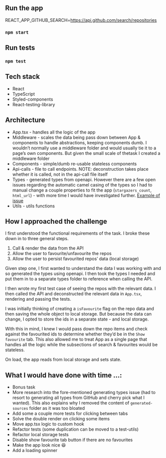 ## Run the app

REACT_APP_GITHUB_SEARCH=https://api.github.com/search/repositories

### `npm start`

## Run tests

### `npm test`

## Tech stack

- React
- TypeScript
- Styled-components
- React-testing-library

## Architecture

- App.tsx - handles all the logic of the app
- Middleware - scales the data being pass down between App & components to handle abstractions, keeping components dumb. I wouldn’t normally use a middleware folder and would usually tie it to a page’s own components. But given the small scale of thetask I created a middleware folder
- Components - simple/dumb re-usable stateless components
- Api-calls - file to call endpoints. NOTE: deconstruction takes place whether it is called, not in the api-call file itself
- Types - generated types from openapi. However there are a few open issues regarding the automatic camel casing of the types so I had to manual change a couple properties to fit the app (`stargazers_count`, `html_url`) - with more time I would have investigated further. [Example of issue](https://github.com/OpenAPITools/openapi-generator/issues/7080)
- Utils - utils functions

## How I approached the challenge

I first understood the functional requirements of the task. I broke these down in to three general steps.

1. Call & render the data from the API
2. Allow the user to favourite/unfavourite the repos
3. Allow the user to persist favourited repos’ data (local storage)

Given step one, I first wanted to understand the data I was working with and so generated the types using openapi. I then took the types I needed and put them in to a separate types folder to reference when calling the API.

I then wrote my first test case of seeing the repos with the relevant data. I then called the API and deconstructed the relevant data in `App.tsx`, rendering and passing the tests.

I was initially thinking of creating a `isFavourite` flag on the repo data and then saving the whole object to local storage. But because the data can change, I opted to store the ids in a separate state - and local storage.

With this in mind, I knew I would pass down the repo items and check against the favourited ids to determine whether they’d be in the `Show favourite` tab. This also allowed me to treat App as a single page that handles all the logic while the subsections of search & favourites would be stateless.

On load, the app reads from local storage and sets state.

## What I would have done with time …:

- Bonus task
- More research into the fore-mentioned generating types issue (had to resort to generating all types from GitHub and cherry pick what I wanted). This also explains why I removed the content of `generated-sources` folder as it was too bloated
- Add some a couple more tests for clicking between tabs
- Solve the double render on clicking some items
- Move app.tsx logic to custom hook
- Refactor tests (some duplication can be moved to a test-utils)
- Refactor local storage tests
- Disable show favourite tab button if there are no favourites
- Make the app look nice 😆
- Add a loading spinner
